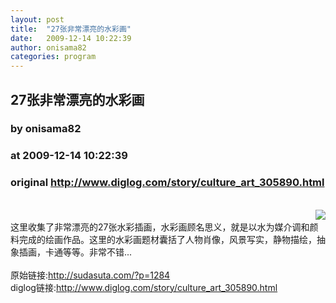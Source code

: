 ```yaml
---
layout: post
title:  "27张非常漂亮的水彩画"
date:   2009-12-14 10:22:39
author: onisama82
categories: program
---
```


## 27张非常漂亮的水彩画
### by onisama82
### at 2009-12-14 10:22:39
### original <http://www.diglog.com/story/culture_art_305890.html>

<br><a href="http://www.diglog.com/story/culture_art_305890.html"><img style="float:right" border="0" src="http://img.diglog.com/img/2009/12/thumb_b130a7aa28d248ce9337f7cdbd01bfd9.jpg"></a><br>这里收集了非常漂亮的27张水彩插画，水彩画顾名思义，就是以水为媒介调和颜料完成的绘画作品。这里的水彩画题材囊括了人物肖像，风景写实，静物描绘，抽象插画，卡通等等。非常不错...<br><br>原始链接:<a href="http://sudasuta.com/?p=1284">http://sudasuta.com/?p=1284</a><br>diglog链接:<a href="http://www.diglog.com/story/culture_art_305890.html">http://www.diglog.com/story/culture_art_305890.html</a>